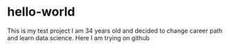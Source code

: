 # hello-world
This is my test project
I am 34 years old and decided to change career path and learn data science. 
Here I am trying on github
